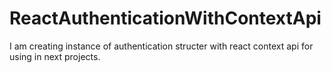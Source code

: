 # ReactAuthenticationWithContextApi
I am creating instance of authentication structer with react context api for using in next projects.
